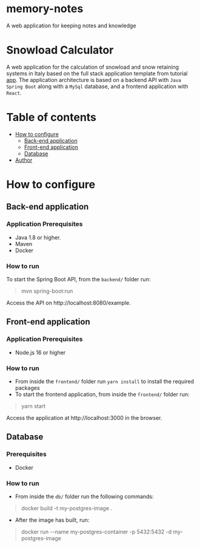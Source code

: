# memory-notes
A web application for keeping notes and knowledge

# Snowload Calculator
A web application for the calculation of snowload and snow retaining systems in Italy
based on the full stack application template from tutorial [app](https://www.baeldung.com/spring-boot-react-crud).
The application architecture is based on a backend API with `Java Spring Boot` along with a `MySql` database,
and a frontend application with `React`.

# Table of contents
* [How to configure](#how-to-configure)
  * [Back-end application](#back-end-application)
  * [Front-end application](#front-end-application)
  * [Database](#database)
* [Author](#author)

# How to configure

## Back-end application

### Application Prerequisites

* Java 1.8 or higher.
* Maven
* Docker

### How to run

To start the Spring Boot API, from the `backend/` folder run:

> mvn spring-boot:run

Access the API on http://localhost:8080/example.

## Front-end application

### Application Prerequisites

* Node.js 16 or higher

### How to run

* From inside the `frontend/` folder run `yarn install` to install the required packages
* To start the frontend application, from inside the `frontend/` folder run:

> yarn start

Access the application at http://localhost:3000 in the browser.


## Database

### Prerequisites

* Docker

### How to run

* From inside the `db/` folder run the following commands:

> docker build -t my-postgres-image .

* After the image has built, run:

> docker run --name my-postgres-container -p 5432:5432 -d my-postgres-image